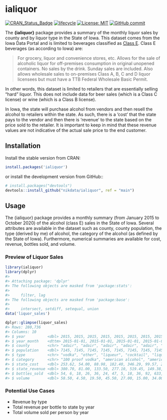 
<!-- README.md is generated from README.Rmd. Please edit that file -->

# ialiquor

<!-- badges: start -->

[![CRAN\_Status\_Badge](https://www.r-pkg.org/badges/version/ialiquor)](https://cran.r-project.org/package=ialiquor)
[![lifecycle](https://img.shields.io/badge/lifecycle-experimental-orange.svg)](https://www.tidyverse.org/lifecycle/#experimental)
[![License:
MIT](https://img.shields.io/badge/License-MIT-blue.svg)](https://opensource.org/licenses/MIT)
[![GitHub
commit](https://img.shields.io/github/last-commit/nikdata/ialiquor)](https://github.com/nikdata/ialiquor/commit/main)
<!-- badges: end -->

The **{ialiquor}** package provides a summary of the monthly liquor
sales by county and by liquor type in the State of Iowa. This dataset
comes from the Iowa Data Portal and is limited to beverages classified
as [Class E](https://abd.iowa.gov/license-classifications). Class E
beverages (as according to Iowa) are:

> For grocery, liquor and convenience stores, etc. Allows for the sale
> of alcoholic liquor for off-premises consumption in original unopened
> containers. No sales by the drink. Sunday sales are included. Also
> allows wholesale sales to on-premises Class A, B, C and D liquor
> licensees but must have a TTB Federal Wholesale Basic Permit.

In other words, this dataset is limited to retailers that are
essentially selling “hard” liquor. This does not include data for beer
sales (which is a Class C license) or wine (which is a Class B license).

In Iowa, the state will purchase alcohol from vendors and then resell
the alcohol to retailers within the state. As such, there is a ‘cost’
that the state pays to the vendor and then there is ‘revenue’ to the
state based on the price sold to the retailer. It is important to keep
in mind that these revenue values are not indicative of the actual sale
price to the end customer.

## Installation

Install the stable version from CRAN:

``` r
install.packages('ialiquor')
```

or install the development version from GitHub::

``` r
# install.packages("devtools")
devtools::install_github("nikdata/ialiquor", ref = "main")
```

## Usage

The {ialiquor} package provides a monthly summary (from January 2015 to
October 2020) of the alcohol (class E) sales in the State of Iowa.
Several attributes are available in the dataset such as county, county
population, the type (derived by me) of alcohol, the category of the
alcohol (as defined by the State of Iowa). Furthermore, numerical
summaries are available for cost, revenue, bottles sold, and volume.

### Preview of Liquor Sales

``` r
library(ialiquor)
library(dplyr)
#> 
#> Attaching package: 'dplyr'
#> The following objects are masked from 'package:stats':
#> 
#>     filter, lag
#> The following objects are masked from 'package:base':
#> 
#>     intersect, setdiff, setequal, union
data('liquor_sales')

dplyr::glimpse(liquor_sales)
#> Rows: 280,736
#> Columns: 10
#> $ year          <dbl> 2015, 2015, 2015, 2015, 2015, 2015, 2015, 2015, 2015, 2…
#> $ year_month    <dttm> 2015-01-01, 2015-01-01, 2015-01-01, 2015-01-01, 2015-0…
#> $ county        <chr> "adair", "adair", "adair", "adair", "adair", "adair", "…
#> $ population    <dbl> 7145, 7145, 7145, 7145, 7145, 7145, 7145, 7145, 7145, 7…
#> $ type          <chr> "vodka", "other", "liqueur", "cocktail", "liqueur", "gi…
#> $ category      <chr> "100 proof vodka", "american alcohol", "american amaret…
#> $ state_cost    <dbl> 253.62, 54.00, 88.98, 182.40, 346.29, 99.57, 257.72, 31…
#> $ state_revenue <dbl> 380.70, 81.00, 133.50, 277.10, 519.45, 149.38, 388.12, …
#> $ bottles_sold  <dbl> 54, 6, 18, 26, 36, 24, 47, 5, 18, 36, 92, 633, 60, 25, …
#> $ volume        <dbl> 58.50, 4.50, 19.50, 45.50, 27.00, 15.00, 34.00, 3.75, 1…
```

### Potential Use Cases

  - Revenue by type
  - Total revenue per bottle to state by year
  - Total volume sold per person by year
